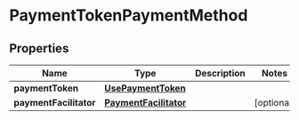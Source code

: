 

# PaymentTokenPaymentMethod

## Properties

Name | Type | Description | Notes
------------ | ------------- | ------------- | -------------
**paymentToken** | [**UsePaymentToken**](UsePaymentToken.md) |  | 
**paymentFacilitator** | [**PaymentFacilitator**](PaymentFacilitator.md) |  |  [optional]



